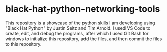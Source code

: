 # black-hat-python-networking-tools
This repository is a showcase of the python skills I am developing using "Black Hat Python" by Justin Seitz and Tim Arnold.
I used VS Code to create, edit, and debug the programs, after which I used Git Bash for windows to initialize this repository, add the files, and then commit the files to this repository.
